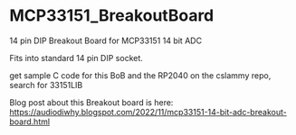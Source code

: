 # MCP33151_BreakoutBoard
14 pin DIP Breakout Board for MCP33151 14 bit ADC

Fits into standard 14 pin DIP socket.

get sample C code for this BoB and the RP2040 on the cslammy repo, search for 33151LIB

Blog post about this Breakout board is here:
https://audiodiwhy.blogspot.com/2022/11/mcp33151-14-bit-adc-breakout-board.html
